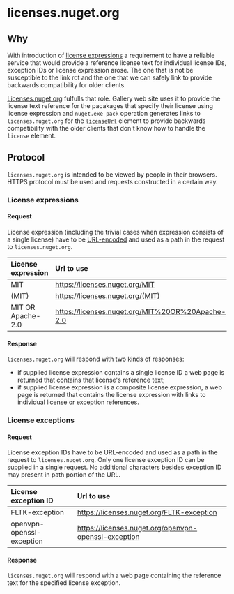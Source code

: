 # licenses.nuget.org

## Why

With introduction of [license expressions](nuspec.md#license) a requirement to have a reliable service that would
provide a reference license text for individual license IDs, exception IDs or license expression arose. The one that
is not be susceptible to the link rot and the one that we can safely link to provide backwards compatibility for
older clients.

[Licenses.nuget.org](https://licenses.nuget.org) fulfulls that role. Gallery web site uses it to provide the license
text reference for the pacakages that specify their license using license expression and `nuget.exe pack` operation
generates links to `licenses.nuget.org` for the [`licenseUrl`](nuspec.md#licenseurl) element to provide backwards
compatibility with the older clients that don't know how to handle the `license` element.

## Protocol

`licenses.nuget.org` is intended to be viewed by people in their browsers. HTTPS protocol must be used and requests
constructed in a certain way.

### License expressions

#### Request

License expression (including the trivial cases when expression consists of a single license) have to be
[URL-encoded](https://tools.ietf.org/html/rfc3986#section-2.1) and used as a path in the request to
`licenses.nuget.org`.

| License expression | Url to use |
|:---|:---|
MIT               | https://licenses.nuget.org/MIT
(MIT)             | https://licenses.nuget.org/(MIT)
MIT OR Apache-2.0 | https://licenses.nuget.org/MIT%20OR%20Apache-2.0

#### Response

`licenses.nuget.org` will respond with two kinds of responses:
* if supplied license expression contains a single license ID a web page is returned that contains that
license's reference text;
* if supplied license expression is a composite license expression, a web page is returned that contains
the license expression with links to individual license or exception references.

### License exceptions

#### Request

License exception IDs have to be URL-encoded and used as a path in the request to `licenses.nuget.org`.
Only one license exception ID can be supplied in a single request. No additional characters besides
exception ID may present in path portion of the URL.

| License exception ID | Url to use |
|:---|:---|
FLTK-exception            | https://licenses.nuget.org/FLTK-exception
openvpn-openssl-exception | https://licenses.nuget.org/openvpn-openssl-exception

#### Response

`licenses.nuget.org` will respond with a web page containing the reference text for the specified
license exception.
